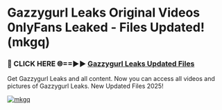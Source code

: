 # Gazzygurl Leaks Original Videos 0nlyFans Leaked - Files Updated! (mkgq)

<h3>🔴 CLICK HERE 🌐==►► <a href="https://tinyurl.com/2m67pmp6" rel="nofollow">Gazzygurl Leaks Updated Files</a></h3>

Get Gazzygurl Leaks and all content. Now you can access all videos and pictures of Gazzygurl Leaks. New Updated Files 2025!

[![mkgq](https://i.imgur.com/H4QAA4z.gif)](https://tinyurl.com/2m67pmp6)